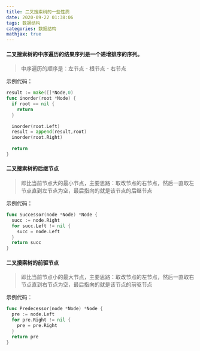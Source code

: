 ```yaml
---
title: 二叉搜索树的一些性质
date: 2020-09-22 01:38:06
tags: 数据结构
categories: 数据结构
mathjax: true
---
```


#### 二叉搜索树的中序遍历的结果序列是一个递增排序的序列。

> 中序遍历的顺序是：左节点 - 根节点 - 右节点

示例代码：

```go
result := make([]*Node,0)
func inorder(root *Node) {
  if root == nil {
    return
  }
  
  inorder(root.Left)
  result = append(result,root)
  inorder(root.Right)
  
  return
}
```

#### 二叉搜索树的后继节点

> 即比当前节点大的最小节点，主要思路：取改节点的右节点，然后一直取左节点直到左节点为空，最后指向的就是该节点的后继节点

示例代码：

```go
func Successor(node *Node) *Node {
  succ := node.Right
  for succ.Left != nil {
    succ = node.Left
  }
  return succ
}
```

#### 二叉搜索树的前驱节点

> 即比当前节点小的最大节点，主要思路：取改节点的左节点，然后一直取右节点直到右节点为空，最后指向的就是该节点的前驱节点

示例代码：

```go
func Predecessor(node *Node) *Node {
  pre := node.Left
  for pre.Right != nil {
    pre = pre.Right
  }
  return pre
}
```













